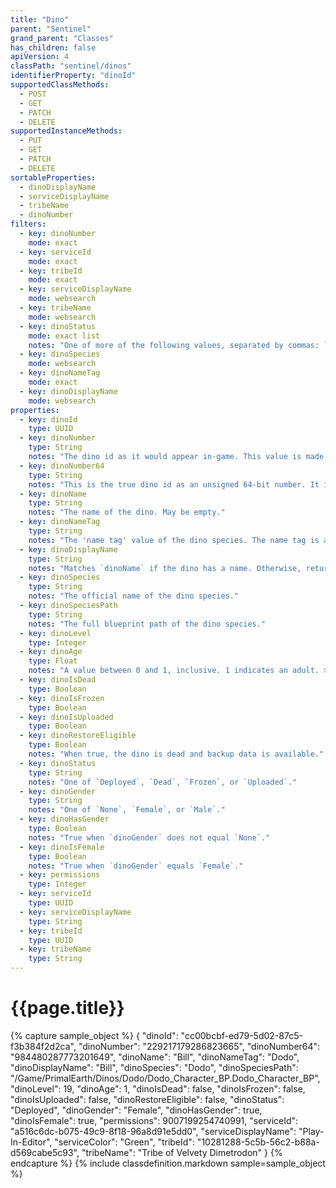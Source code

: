 ```yaml
---
title: "Dino"
parent: "Sentinel"
grand_parent: "Classes"
has_children: false
apiVersion: 4
classPath: "sentinel/dinos"
identifierProperty: "dinoId"
supportedClassMethods:
  - POST
  - GET
  - PATCH
  - DELETE
supportedInstanceMethods:
  - PUT
  - GET
  - PATCH
  - DELETE
sortableProperties:
  - dinoDisplayName
  - serviceDisplayName
  - tribeName
  - dinoNumber
filters:
  - key: dinoNumber
    mode: exact
  - key: serviceId
    mode: exact
  - key: tribeId
    mode: exact
  - key: serviceDisplayName
    mode: websearch
  - key: tribeName
    mode: websearch
  - key: dinoStatus
    mode: exact list
    notes: "One of more of the following values, separated by commas: `Deployed`, `Dead`, `Frozen`, or `Uploaded`."
  - key: dinoSpecies
    mode: websearch
  - key: dinoNameTag
    mode: exact
  - key: dinoDisplayName
    mode: websearch
properties:
  - key: dinoId
    type: UUID
  - key: dinoNumber
    type: String
    notes: "The dino id as it would appear in-game. This value is made up of 2 unsigned 32-bit integers concatenated together."
  - key: dinoNumber64
    type: String
    notes: "This is the true dino id as an unsigned 64-bit number. It is wrapped in a string to better support languages that have poor support for unsigned 64-bit integers."
  - key: dinoName
    type: String
    notes: "The name of the dino. May be empty."
  - key: dinoNameTag
    type: String
    notes: "The 'name tag' value of the dino species. The name tag is a value used to determine which saddles can attach to each dino. For example, Raptor and Aberrant Raptor both use 'Raptor' as their name tag, allowing both raptor types to use the same saddle."
  - key: dinoDisplayName
    type: String
    notes: "Matches `dinoName` if the dino has a name. Otherwise, returns `dinoSpecies` instead."
  - key: dinoSpecies
    type: String
    notes: "The official name of the dino species."
  - key: dinoSpeciesPath
    type: String
    notes: "The full blueprint path of the dino species."
  - key: dinoLevel
    type: Integer
  - key: dinoAge
    type: Float
    notes: "A value between 0 and 1, inclusive. 1 indicates an adult. >= 0.5 is adolescent, >= 0.1 is juvenile, and anything lower is baby."
  - key: dinoIsDead
    type: Boolean
  - key: dinoIsFrozen
    type: Boolean
  - key: dinoIsUploaded
    type: Boolean
  - key: dinoRestoreEligible
    type: Boolean
    notes: "When true, the dino is dead and backup data is available."
  - key: dinoStatus
    type: String
    notes: "One of `Deployed`, `Dead`, `Frozen`, or `Uploaded`."
  - key: dinoGender
    type: String
    notes: "One of `None`, `Female`, or `Male`."
  - key: dinoHasGender
    type: Boolean
    notes: "True when `dinoGender` does not equal `None`."
  - key: dinoIsFemale
    type: Boolean
    notes: "True when `dinoGender` equals `Female`."
  - key: permissions
    type: Integer
  - key: serviceId
    type: UUID
  - key: serviceDisplayName
    type: String
  - key: tribeId
    type: UUID
  - key: tribeName
    type: String
---
```

# {{page.title}}

{% capture sample_object %}
{
  "dinoId": "cc00bcbf-ed79-5d02-87c5-f3b384f2d2ca",
  "dinoNumber": "229217179286823665",
  "dinoNumber64": "984480287773201649",
  "dinoName": "Bill",
  "dinoNameTag": "Dodo",
  "dinoDisplayName": "Bill",
  "dinoSpecies": "Dodo",
  "dinoSpeciesPath": "/Game/PrimalEarth/Dinos/Dodo/Dodo_Character_BP.Dodo_Character_BP",
  "dinoLevel": 19,
  "dinoAge": 1,
  "dinoIsDead": false,
  "dinoIsFrozen": false,
  "dinoIsUploaded": false,
  "dinoRestoreEligible": false,
  "dinoStatus": "Deployed",
  "dinoGender": "Female",
  "dinoHasGender": true,
  "dinoIsFemale": true,
  "permissions": 9007199254740991,
  "serviceId": "a516c6dc-b075-49c9-8f18-96a8d91e5dd0",
  "serviceDisplayName": "Play-In-Editor",
  "serviceColor": "Green",
  "tribeId": "10281288-5c5b-56c2-b88a-d569cabe5c93",
  "tribeName": "Tribe of Velvety Dimetrodon"
}
{% endcapture %}
{% include classdefinition.markdown sample=sample_object %}